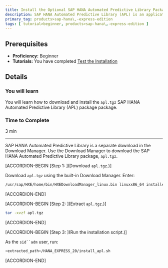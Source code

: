 ```yaml
---
title: Install the Optional SAP HANA Automated Predictive Library Package for SAP HANA, express edition
description: SAP HANA Automated Predictive Library (APL) is an application function library which exposes the data mining capabilities of the Automated Analytics engine in SAP HANA, express edition through a set of functions.
primary_tag: products>sap-hana\,-express-edition
tags: [ tutorial>beginner, products>sap-hana\,-express-edition ]
---
```


<!-- loio31a2f9637e5747298b29c2960d2c286c -->

## Prerequisites
 - **Proficiency:** Beginner
 - **Tutorials:**  You have completed [Test the Installation](http://www.sap.com/developer/tutorials/hxe-ua-test-binary.html)  

## Details
### You will learn
You will learn how to download and install the `apl.tgz` SAP HANA Automated Predictive Library (APL) package package.

### Time to Complete
3 min

---

SAP HANA Automated Predictive Library is a separate download in the Download Manager. Use the Download Manager to download the SAP HANA Automated Predictive Library package, `apl.tgz`.

[ACCORDION-BEGIN [Step 1: ](Download `apl.tgz`.)]

Download `apl.tgz` using the built-in Download Manager. Enter:

```bash
/usr/sap/HXE/home/bin/HXEDownloadManager_linux.bin linuxx86_64 installer apl.tgz
```

[ACCORDION-END]

[ACCORDION-BEGIN [Step 2: ](Extract `apl.tgz`.)]

```bash
tar -xvzf apl.tgz
```

[ACCORDION-END]

[ACCORDION-BEGIN [Step 3: ](Run the installation script.)]

As the `sid``adm` user, run:

```bash
<extracted_path>/HANA_EXPRESS_20/install_apl.sh
```

[ACCORDION-END]


